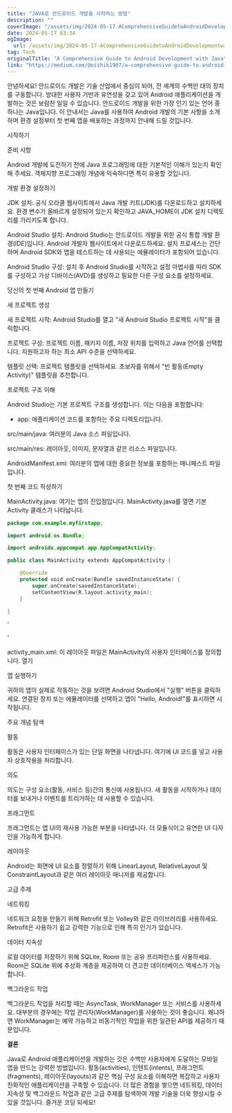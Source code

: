 ```yaml
---
title: "JAVA로 안드로이드 개발을 시작하는 방법"
description: ""
coverImage: "/assets/img/2024-05-17-AComprehensiveGuidetoAndroidDevelopmentwithJava_0.png"
date: 2024-05-17 03:34
ogImage: 
  url: /assets/img/2024-05-17-AComprehensiveGuidetoAndroidDevelopmentwithJava_0.png
tag: Tech
originalTitle: "A Comprehensive Guide to Android Development with Java"
link: "https://medium.com/@oishik1907/a-comprehensive-guide-to-android-development-with-java-c3b2683d5952"
---
```



안녕하세요! 안드로이드 개발은 기술 산업에서 중심이 되어, 전 세계의 수백만 대의 장치를 구동합니다. 방대한 사용자 기반과 유연성을 갖고 있어 Android 애플리케이션을 개발하는 것은 보람찬 일일 수 있습니다. 안드로이드 개발을 위한 가장 인기 있는 언어 중 하나는 Java입니다. 이 안내서는 Java를 사용하여 Android 개발의 기본 사항을 소개하며 환경 설정부터 첫 번째 앱을 배포하는 과정까지 안내해 드릴 것입니다.

시작하기

준비 사항

Android 개발에 도전하기 전에 Java 프로그래밍에 대한 기본적인 이해가 있는지 확인해 주세요. 객체지향 프로그래밍 개념에 익숙하다면 특히 유용할 것입니다.

<div class="content-ad"></div>

개발 환경 설정하기

JDK 설치: 공식 오라클 웹사이트에서 Java 개발 키트(JDK)를 다운로드하고 설치하세요. 환경 변수가 올바르게 설정되어 있는지 확인하고 JAVA_HOME이 JDK 설치 디렉토리를 가리키도록 합니다.

Android Studio 설치: Android Studio는 안드로이드 개발을 위한 공식 통합 개발 환경(IDE)입니다. Android 개발자 웹사이트에서 다운로드하세요. 설치 프로세스는 간단하며 Android SDK와 앱을 테스트하는 데 사용되는 에뮬레이터가 포함되어 있습니다.

Android Studio 구성: 설치 후 Android Studio를 시작하고 설정 마법사를 따라 SDK를 구성하고 가상 디바이스(AVD)를 생성하고 필요한 다른 구성 요소를 설정하세요.

<div class="content-ad"></div>

당신의 첫 번째 Android 앱 만들기

새 프로젝트 생성

새 프로젝트 시작: Android Studio를 열고 "새 Android Studio 프로젝트 시작"을 클릭합니다.

프로젝트 구성: 프로젝트 이름, 패키지 이름, 저장 위치를 입력하고 Java 언어를 선택합니다. 지원하고자 하는 최소 API 수준을 선택하세요.

<div class="content-ad"></div>

템플릿 선택: 프로젝트 템플릿을 선택하세요. 초보자를 위해서 "빈 활동(Empty Activity)" 템플릿을 추천합니다.

프로젝트 구조 이해

Android Studio는 기본 프로젝트 구조를 생성합니다. 이는 다음을 포함합니다:

- app: 애플리케이션 코드를 포함하는 주요 디렉토리입니다.

<div class="content-ad"></div>

src/main/java: 여러분의 Java 소스 파일입니다.

src/main/res: 레이아웃, 이미지, 문자열과 같은 리소스 파일입니다.

AndroidManifest.xml: 여러분의 앱에 대한 중요한 정보를 포함하는 매니페스트 파일입니다.

첫 번째 코드 작성하기

<div class="content-ad"></div>

MainActivity.java: 여기는 앱의 진입점입니다. MainActivity.java를 열면 기본 Activity 클래스가 나타납니다.

```java
package com.example.myfirstapp;

import android.os.Bundle;
```

<div class="content-ad"></div>

```kotlin
import androidx.appcompat.app.AppCompatActivity;

public class MainActivity extends AppCompatActivity {

    @Override
    protected void onCreate(Bundle savedInstanceState) {
        super.onCreate(savedInstanceState);
        setContentView(R.layout.activity_main);
    }

}
```

<div class="content-ad"></div>

'

'

activity_main.xml: 이 레이아웃 파일은 MainActivity의 사용자 인터페이스를 정의합니다. 열기

앱 실행하기

<div class="content-ad"></div>

귀하의 앱이 실제로 작동하는 것을 보려면 Android Studio에서 "실행" 버튼을 클릭하세요. 연결된 장치 또는 에뮬레이터를 선택하고 앱이 "Hello, Android!"를 표시하면 시작됩니다.

주요 개념 탐색

활동

활동은 사용자 인터페이스가 있는 단일 화면을 나타냅니다. 여기에 UI 코드를 넣고 사용자 상호작용을 처리합니다.

<div class="content-ad"></div>

의도

의도는 구성 요소(활동, 서비스 등)간의 통신에 사용됩니다. 새 활동을 시작하거나 데이터를 보내거나 이벤트를 트리거하는 데 사용할 수 있습니다.

프래그먼트

프래그먼트는 앱 UI의 재사용 가능한 부분을 나타냅니다. 더 모듈식이고 유연한 UI 디자인을 가능하게 합니다.

<div class="content-ad"></div>

레이아웃

Android는 화면에 UI 요소를 정렬하기 위해 LinearLayout, RelativeLayout 및 ConstraintLayout과 같은 여러 레이아웃 매니저를 제공합니다.

고급 주제

네트워킹

<div class="content-ad"></div>

네트워크 요청을 만들기 위해 Retrofit 또는 Volley와 같은 라이브러리를 사용하세요. Retrofit은 사용하기 쉽고 강력한 기능으로 인해 특히 인기가 있습니다.

데이터 지속성

로컬 데이터를 저장하기 위해 SQLite, Room 또는 공유 프리퍼런스를 사용하세요. Room은 SQLite 위에 추상화 계층을 제공하여 더 견고한 데이터베이스 액세스가 가능합니다.

백그라운드 작업

<div class="content-ad"></div>

백그라운드 작업을 처리할 때는 AsyncTask, WorkManager 또는 서비스를 사용하세요. 대부분의 경우에는 작업 관리자(WorkManager)를 사용하는 것이 좋습니다. 왜냐하면 WorkManager는 예약 가능하고 비동기적인 작업을 위한 일관된 API를 제공하기 때문입니다.

**결론**

Java로 Android 애플리케이션을 개발하는 것은 수백만 사용자에게 도달하는 모바일 앱을 만드는 강력한 방법입니다. 활동(activities), 인텐트(intents), 프래그먼트(fragments), 레이아웃(layouts)과 같은 핵심 구성 요소를 이해하면 복잡하고 사용자 친화적인 애플리케이션을 구축할 수 있습니다. 더 많은 경험을 쌓으면 네트워킹, 데이터 지속성 및 백그라운드 작업과 같은 고급 주제를 탐색하여 개발 기술을 더욱 향상시킬 수 있을 것입니다. 즐거운 코딩 되세요!